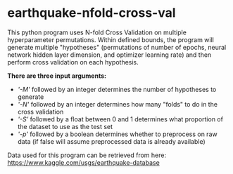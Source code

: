 # earthquake-nfold-cross-val

This python program uses N-fold Cross Validation on multiple hyperparameter permutations. Within defined bounds, the program will generate multiple "hypotheses" (permutations of number of epochs, neural network hidden layer dimension, and optimizer learning rate) and then perform cross validation on each hypothesis.

**There are three input arguments:** 
* *'-M'* followed by an integer determines the number of hypotheses to generate
* *'-N'* followed by an integer determines how many "folds" to do in the cross validation
* *'-S'* followed by a float between 0 and 1 determines what proportion of the dataset to use as the test set
* *'-p'* followed by a boolean determines whether to preprocess on raw data (if false will assume preprocessed data is already available)

Data used for this program can be retrieved from here: https://www.kaggle.com/usgs/earthquake-database
